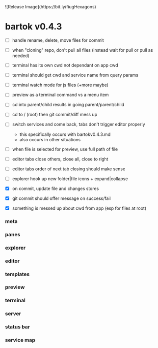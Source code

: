 <!-- no-select -->
<h1 style="display:none"></h1>
![Release Image](https://bit.ly/fiugHexagons)

# bartok v0.4.3


  - [ ] handle rename, delete, move files for commit
  - [ ] when "cloning" repo, don't pull all files (instead wait for pull or pull as needed)
  - [ ] terminal has its own cwd not dependant on app cwd
  - [ ] terminal should get cwd and service name from query params
  - [ ] terminal watch mode for js files (+more maybe)
  - [ ] preview as a terminal command vs a menu item

  - [ ] cd into parent/child results in going parent/parent/child
  - [ ] cd to / (root) then git commit/diff mess up
  - [ ] switch services and come back, tabs don't trigger editor properly
    - this specifically occurs with bartokv0.4.3.md
    - also occurs in other situations
  - [ ] when file is selected for preview, use full path of file

  - [ ] editor tabs close others, close all, close to right
  - [ ] editor tabs order of next tab closing should make sense
  - [ ] explorer hook up new folder|file icons + expand|collapse


  - [X] on commit, update file and changes stores
  - [X] git commit should offer message on success/fail
  - [X] something is messed up about cwd from app (esp for files at root)

### meta

### panes

### explorer

### editor

### templates

### preview

### terminal

### server

### status bar

### service map


